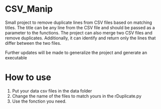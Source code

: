 # CSV_Manip


Small project to remove duplicate lines from CSV files based on matching titles.
The title can be any line from the CSV file and should be passed as a parameter to the functions.
The project can also merge two CSV files and remove duplicates.
Additionally, it can identify and return only the lines that differ between the two files.

Further updates will be made to generalize the project and generate an executable


# How to use

1. Put your data csv files in the data folder
2. Change the name of the files to match yours in the rDuplicate.py
3. Use the fonction you need.